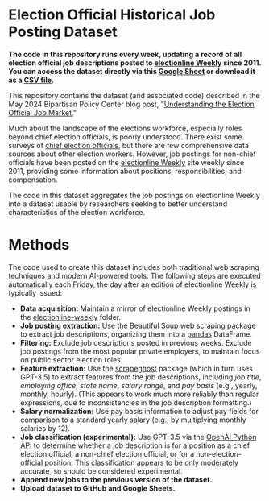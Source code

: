 # Election Official Historical Job Posting Dataset
**The code in this repository runs every week, updating a record of all election official job descriptions posted to [electionline Weekly](https://electionline.org/electionline-weekly/) since 2011. You can access the dataset directly via this [Google Sheet](https://docs.google.com/spreadsheets/d/1t-oMIQVFW1uPRjjQ0Ffnf7w65C-uF1HKFQNp0hFgyzg/edit?usp=sharing) or download it as a [CSV file](dataset.csv).**

This repository contains the dataset (and associated code) described in the May 2024 Bipartisan Policy Center blog post, "[Understanding the Election Official Job Market.](https://bipartisanpolicy.org/blog/understanding-the-election-administrator-job-market/)"

Much about the landscape of the elections workforce, especially roles beyond chief election officials, is poorly understood. There exist some surveys of [chief election officials](https://evic.reed.edu/leo-survey-summary/), but there are few comprehensive data sources about other election workers. However, job postings for non-chief officials have been posted on the [electionline Weekly](https://electionline.org/electionline-weekly/) site weekly since 2011, providing some information about positions, responsibilities, and compensation.

The code in this dataset aggregates the job postings on electionline Weekly into a dataset usable by researchers seeking to better understand characteristics of the election workforce.



# Methods
The code used to create this dataset includes both traditional web scraping techniques and modern AI-powered tools. The following steps are executed automatically each Friday, the day after an edition of electionline Weekly is typically issued:

- **Data acquisition:** Maintain a mirror of electionline Weekly postings in the [electionline-weekly](electionline-weekly) folder.
- **Job posting extraction:** Use the [Beautiful Soup](https://beautiful-soup-4.readthedocs.io/en/latest/) web scraping package to extract job descriptions, organizing them into a [pandas](https://pandas.pydata.org/docs/index.html) DataFrame.
- **Filtering:** Exclude job descriptions posted in previous weeks. Exclude job postings from the most popular private employers, to maintain focus on public sector election roles.
- **Feature extraction:** Use the [scrapeghost](https://jamesturk.github.io/scrapeghost/) package (which in turn uses GPT-3.5) to extract features from the job descriptions, including *job title*, *employing office*, *state name*, *salary range*, and *pay basis* (e.g., yearly, monthly, hourly). (This appears to work much more reliably than regular expressions, due to inconsistencies in the job description formatting.)
- **Salary normalization:** Use pay basis information to adjust pay fields for comparison to a standard yearly salary (e.g., by multiplying monthly salaries by 12).
- **Job classification (experimental):** Use GPT-3.5 via the [OpenAI Python API](https://github.com/openai/openai-python) to determine whether a job description is for a position as a chief election official, a non-chief election official, or for a non-election-official position. This classification appears to be only moderately accurate, so should be considered experimental.
- **Append new jobs to the previous version of the dataset.**
- **Upload dataset to GitHub and Google Sheets.**

